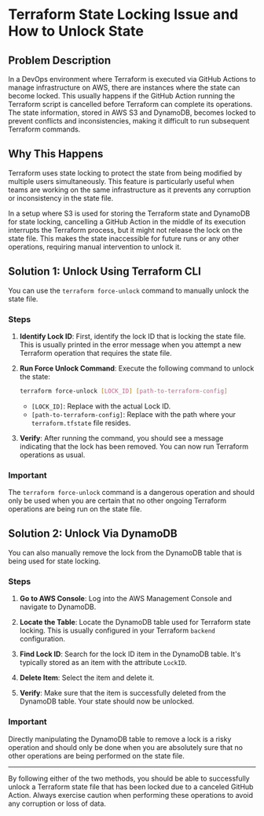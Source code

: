 # Terraform State Locking Issue and How to Unlock State

## Problem Description

In a DevOps environment where Terraform is executed via GitHub Actions to manage infrastructure on AWS, there are instances where the state can become locked. This usually happens if the GitHub Action running the Terraform script is cancelled before Terraform can complete its operations. The state information, stored in AWS S3 and DynamoDB, becomes locked to prevent conflicts and inconsistencies, making it difficult to run subsequent Terraform commands.

## Why This Happens

Terraform uses state locking to protect the state from being modified by multiple users simultaneously. This feature is particularly useful when teams are working on the same infrastructure as it prevents any corruption or inconsistency in the state file.

In a setup where S3 is used for storing the Terraform state and DynamoDB for state locking, cancelling a GitHub Action in the middle of its execution interrupts the Terraform process, but it might not release the lock on the state file. This makes the state inaccessible for future runs or any other operations, requiring manual intervention to unlock it.

## Solution 1: Unlock Using Terraform CLI

You can use the `terraform force-unlock` command to manually unlock the state file.

### Steps

1. **Identify Lock ID**: First, identify the lock ID that is locking the state file. This is usually printed in the error message when you attempt a new Terraform operation that requires the state file.

2. **Run Force Unlock Command**: Execute the following command to unlock the state:

    ```bash
    terraform force-unlock [LOCK_ID] [path-to-terraform-config]
    ```

    - `[LOCK_ID]`: Replace with the actual Lock ID.
    - `[path-to-terraform-config]`: Replace with the path where your `terraform.tfstate` file resides.

3. **Verify**: After running the command, you should see a message indicating that the lock has been removed. You can now run Terraform operations as usual.

### Important

The `terraform force-unlock` command is a dangerous operation and should only be used when you are certain that no other ongoing Terraform operations are being run on the state file.

## Solution 2: Unlock Via DynamoDB

You can also manually remove the lock from the DynamoDB table that is being used for state locking.

### Steps

1. **Go to AWS Console**: Log into the AWS Management Console and navigate to DynamoDB.

2. **Locate the Table**: Locate the DynamoDB table used for Terraform state locking. This is usually configured in your Terraform `backend` configuration.

3. **Find Lock ID**: Search for the lock ID item in the DynamoDB table. It's typically stored as an item with the attribute `LockID`.

4. **Delete Item**: Select the item and delete it.

5. **Verify**: Make sure that the item is successfully deleted from the DynamoDB table. Your state should now be unlocked.

### Important

Directly manipulating the DynamoDB table to remove a lock is a risky operation and should only be done when you are absolutely sure that no other operations are being performed on the state file.

---

By following either of the two methods, you should be able to successfully unlock a Terraform state file that has been locked due to a canceled GitHub Action. Always exercise caution when performing these operations to avoid any corruption or loss of data.
